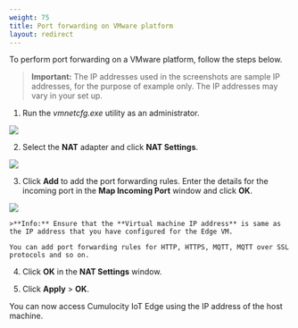 ```yaml
---
weight: 75
title: Port forwarding on VMware platform
layout: redirect
---
```


To perform port forwarding on a VMware platform, follow the steps below.

>**Important:** The IP addresses used in the screenshots are sample IP addresses, for the purpose of example only. The IP addresses may vary in your set up.

1. Run the *vmnetcfg.exe* utility as an administrator.
<img src="/images/edge/edge-vmware-port-forwarding-01.png" name="Port forwarding on VMware"/>

2. Select the **NAT** adapter and click **NAT Settings**.
<img src="/images/edge/edge-vmware-port-forwarding-02.png" name="NAT Settings"/>

3. Click **Add** to add the port forwarding rules. Enter the details for the incoming port in the **Map Incoming Port** window and click **OK**.
<img src="/images/edge/edge-vmware-port-forwarding-03.png" name="NAT Settings"/>

	>**Info:** Ensure that the **Virtual machine IP address** is same as the IP address that you have configured for the Edge VM.

	You can add port forwarding rules for HTTP, HTTPS, MQTT, MQTT over SSL protocols and so on.

4. Click **OK** in the **NAT Settings** window.

5. Click **Apply** > **OK**.

You can now access Cumulocity IoT Edge using the IP address of the host machine.